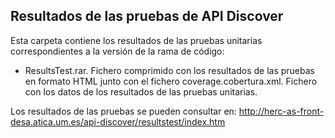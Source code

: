 ## Resultados de las pruebas de API Discover

Esta carpeta contiene los resultados de las pruebas unitarias correspondientes a la versión de la rama de código:  
 - ResultsTest.rar. Fichero comprimido con los resultados de las pruebas en formato HTML junto con el fichero coverage.cobertura.xml. Fichero con los datos de los resultados de las pruebas unitarias.

Los resultados de las pruebas se pueden consultar en:
http://herc-as-front-desa.atica.um.es/api-discover/resultstest/index.htm
